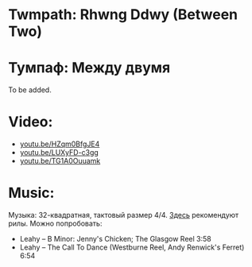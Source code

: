 Twmpath: Rhwng Ddwy (Between Two)
==========================================
# Тумпаф: Между двумя
To be added.

Video:
======
- [youtu.be/HZqm0BfgJE4](https://www.youtube.com/watch?v=HZqm0BfgJE4)
- [youtu.be/LUXyFD-c3gg](https://www.youtube.com/watch?v=LUXyFD-c3gg)
- [youtu.be/TG1A0Ouuamk](https://www.youtube.com/watch?v=TG1A0Ouuamk)

Music:
======
Музыка: 32-квадратная, тактовый размер 4/4. [Здесь](http://www.pluckandsqueeze.com/Rhwng.htm) рекомендуют рилы. Можно попробовать:

- Leahy – B Minor: Jenny's Chicken; The Glasgow Reel 3:58
- Leahy – The Call To Dance (Westburne Reel, Andy Renwick's Ferret) 6:54
